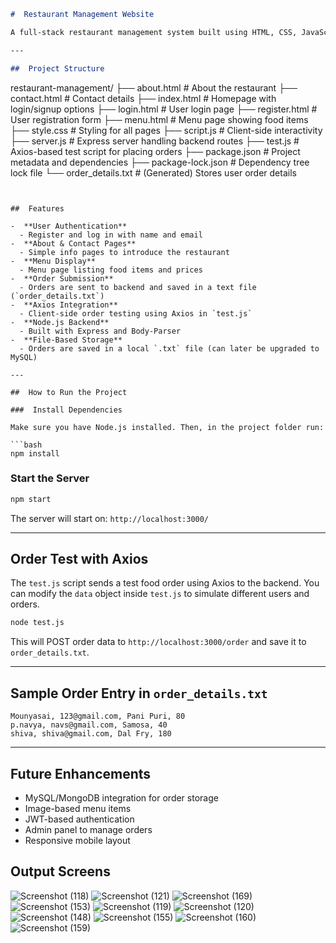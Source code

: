 
```markdown
#  Restaurant Management Website

A full-stack restaurant management system built using HTML, CSS, JavaScript (frontend) and Node.js with Express (backend). The system supports customer login/registration, a digital menu, and food order processing with order data stored in a local file.

---

##  Project Structure

```

restaurant-management/
├── about.html               # About the restaurant
├── contact.html             # Contact details
├── index.html               # Homepage with login/signup options
├── login.html               # User login page
├── register.html            # User registration form
├── menu.html                # Menu page showing food items
├── style.css                # Styling for all pages
├── script.js                # Client-side interactivity
├── server.js                # Express server handling backend routes
├── test.js                  # Axios-based test script for placing orders
├── package.json             # Project metadata and dependencies
├── package-lock.json        # Dependency tree lock file
└── order\_details.txt        # (Generated) Stores user order details

````


##  Features

-  **User Authentication**
  - Register and log in with name and email
-  **About & Contact Pages**
  - Simple info pages to introduce the restaurant
-  **Menu Display**
  - Menu page listing food items and prices
-  **Order Submission**
  - Orders are sent to backend and saved in a text file (`order_details.txt`)
-  **Axios Integration**
  - Client-side order testing using Axios in `test.js`
-  **Node.js Backend**
  - Built with Express and Body-Parser
-  **File-Based Storage**
  - Orders are saved in a local `.txt` file (can later be upgraded to MySQL)

---

##  How to Run the Project

###  Install Dependencies

Make sure you have Node.js installed. Then, in the project folder run:

```bash
npm install
````

###  Start the Server

```bash
npm start
```

The server will start on: `http://localhost:3000/`

---

##  Order Test with Axios

The `test.js` script sends a test food order using Axios to the backend. You can modify the `data` object inside `test.js` to simulate different users and orders.

```bash
node test.js
```

This will POST order data to `http://localhost:3000/order` and save it to `order_details.txt`.

---

##  Sample Order Entry in `order_details.txt`

```
Mounyasai, 123@gmail.com, Pani Puri, 80
p.navya, navs@gmail.com, Samosa, 40
shiva, shiva@gmail.com, Dal Fry, 180
```

---

##  Future Enhancements

*  MySQL/MongoDB integration for order storage
*  Image-based menu items
*  JWT-based authentication
*  Admin panel to manage orders
*  Responsive mobile layout

## Output Screens

![Screenshot (118)](https://github.com/user-attachments/assets/bfca89e2-8bfc-4329-b4c2-da8a77c1cdfd)
![Screenshot (121)](https://github.com/user-attachments/assets/32d562e2-f328-4942-9d0f-3a91d0bc7202)
![Screenshot (169)](https://github.com/user-attachments/assets/67b85d63-a408-43d5-8ba5-647538afe0dc)
![Screenshot (153)](https://github.com/user-attachments/assets/14bb615d-e3f6-4e80-acdf-e32d8842ce71)
![Screenshot (119)](https://github.com/user-attachments/assets/347dff4f-428c-4b7f-973d-72e0dc6e990d)
![Screenshot (120)](https://github.com/user-attachments/assets/0e9424ad-3914-4b37-9848-654f01df58bf)
![Screenshot (148)](https://github.com/user-attachments/assets/ccd5d794-8f36-4e37-9116-d41a2937291a)
![Screenshot (155)](https://github.com/user-attachments/assets/e3656abf-2cc5-45ec-a088-8ab4b6cb9bbe)
![Screenshot (160)](https://github.com/user-attachments/assets/5782e43a-4db0-464a-b76f-9fe6a6281f49)
![Screenshot (159)](https://github.com/user-attachments/assets/2d9d1173-4e17-439a-9321-cb118a6e070a)

